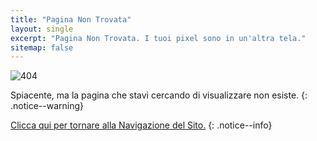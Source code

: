 ```yaml
---
title: "Pagina Non Trovata"
layout: single
excerpt: "Pagina Non Trovata. I tuoi pixel sono in un'altra tela."
sitemap: false
---
```


![404](/images/main-pages/Wii_Red_404.jpg)

Spiacente, ma la pagina che stavi cercando di visualizzare non esiste.
{: .notice--warning}

[Clicca qui per tornare alla Navigazione del Sito.](site-navigation)
{: .notice--info}
